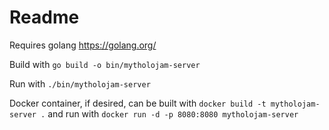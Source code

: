 # Readme

Requires golang https://golang.org/

Build with `go build -o bin/mytholojam-server`

Run with `./bin/mytholojam-server`

Docker container, if desired, can be built with `docker build -t mytholojam-server .` and run with `docker run -d -p 8080:8080 mytholojam-server`
